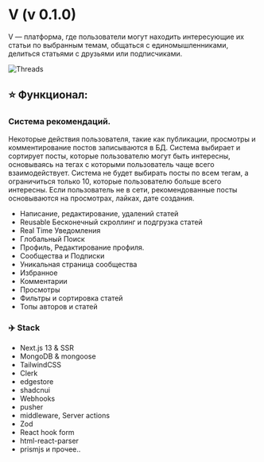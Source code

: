# V (v 0.1.0)

V — платформа, где пользователи могут находить интересующие их статьи по выбранным темам, общаться с единомышленниками, делиться статьями с друзьями или подписчиками.

![Threads](https://i.ibb.co/J2SPzFb/promo.png)


## ⭐ Функционал:

### Система рекомендаций.

Некоторые действия пользователя, такие как публикации, просмотры и комментирование постов записываются в БД.
Система выбирает и сортирует посты, которые пользователю могут быть интересны, основываясь на тегах с которыми пользователь чаще всего взаимодействует.
Система не будет выбирать посты по всем тегам, а ограничиться только 10, которые пользователю больше всего интересны.
Если пользователь не в сети, рекомендованные посты основываются на просмотрах, лайках, дате создания.

- Написание, редактирование, удалений статей
- Reusable Бесконечный скроллинг и подгрузка статей
- Real Time Уведомления
- Глобальный Поиск
- Профиль, Редактирование профиля.
- Сообщества и Подписки
- Уникальная страница сообщества
- Избранное
- Комментарии
- Просмотры
- Фильтры и сортировка статей
- Топы авторов и статей

### ✈️ Stack

- Next.js 13 & SSR
- MongoDB & mongoose
- TailwindCSS
- Clerk
- edgestore
- shadcnui
- Webhooks
- pusher
- middleware, Server actions
- Zod
- React hook form
- html-react-parser
- prismjs
  и прочее..
